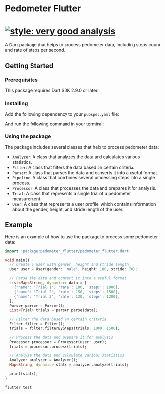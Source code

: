 # Pedometer Flutter

[![style: very good analysis](https://img.shields.io/badge/style-very_good_analysis-B22C89.svg)](https://pub.dev/packages/very_good_analysis) 
=========
A Dart package that helps to process pedometer data, including steps count and rate of steps per second.

## Getting Started

### Prerequisites

This package requires Dart SDK 2.9.0 or later.

### Installing

Add the following dependency to your `pubspec.yaml` file:


And run the following command in your terminal:


### Using the package

The package includes several classes that help to process pedometer data:

- `Analyzer`: A class that analyzes the data and calculates various statistics.
- `Filter`: A class that filters the data based on certain criteria.
- `Parser`: A class that parses the data and converts it into a useful format.
- `Pipeline`: A class that combines several processing steps into a single process.
- `Processor`: A class that processes the data and prepares it for analysis.
- `Trial`: A class that represents a single trial of a pedometer measurement.
- `User`: A class that represents a user profile, which contains information about the gender, height, and stride length of the user.

## Example

Here is an example of how to use the package to process some pedometer data:

```dart
import 'package:pedometer_flutter/pedometer_flutter.dart';

void main() {
  // Create a user with gender, height and stride length
  User user = User(gender: 'male', height: 180, stride: 70);

  // Parse the data and convert it into a useful format
  List<Map<String, dynamic>> data = [
    {'name': 'Trial 1', 'rate': 100, 'steps': 1000},
    {'name': 'Trial 2', 'rate': 150, 'steps': 1500},
    {'name': 'Trial 3', 'rate': 120, 'steps': 1200},
  ];
  Parser parser = Parser();
  List<Trial> trials = parser.parse(data);

  // Filter the data based on certain criteria
  Filter filter = Filter();
  trials = filter.filterBySteps(trials, 1000, 1500);

  // Process the data and prepare it for analysis
  Processor processor = Processor(user: user);
  trials = processor.process(trials);

  // Analyze the data and calculate various statistics
  Analyzer analyzer = Analyzer();
  Map<String, dynamic> stats = analyzer.analyze(trials);
  
  print(stats);
}

flutter test


